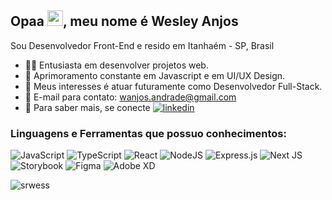 ## Opaa <img src="https://media.giphy.com/media/hvRJCLFzcasrR4ia7z/giphy.gif" width="25">, meu nome é Wesley Anjos

Sou Desenvolvedor Front-End e resido em Itanhaém - SP, Brasil

- :man_technologist: Entusiasta em desenvolver projetos web.
- :star2: Aprimoramento constante em Javascript e em UI/UX Design. 
- :thinking: Meus interesses é atuar futuramente como Desenvolvedor Full-Stack.
- :email: E-mail para contato: wanjos.andrade@gmail.com
- :briefcase: Para saber mais, se conecte <a href="https://www.linkedin.com/in/srwess/" target="blank"><img src="https://img.shields.io/badge/LinkedIn-0077B5?style=for-the-badge&logo=linkedin&logoColor=white" alt="linkedin"></a>

### Linguagens e Ferramentas que possuo conhecimentos:
![JavaScript](https://img.shields.io/badge/javascript-%23323330.svg?style=for-the-badge&logo=javascript&logoColor=%23F7DF1E)
![TypeScript](https://img.shields.io/badge/typescript-%23007ACC.svg?style=for-the-badge&logo=typescript&logoColor=white)
![React](https://img.shields.io/badge/react-%2320232a.svg?style=for-the-badge&logo=react&logoColor=%2361DAFB)
![NodeJS](https://img.shields.io/badge/node.js-6DA55F?style=for-the-badge&logo=node.js&logoColor=white)
![Express.js](https://img.shields.io/badge/express.js-%23404d59.svg?style=for-the-badge&logo=express&logoColor=%2361DAFB)
![Next JS](https://img.shields.io/badge/Next-black?style=for-the-badge&logo=next.js&logoColor=white)
![Storybook](https://img.shields.io/badge/-Storybook-FF4785?style=for-the-badge&logo=storybook&logoColor=white)
![Figma](https://img.shields.io/badge/figma-%23F24E1E.svg?style=for-the-badge&logo=figma&logoColor=white)
![Adobe XD](https://img.shields.io/badge/Adobe%20XD-470137?style=for-the-badge&logo=Adobe%20XD&logoColor=#FF61F6)

<p><img align="center" src="https://github-readme-stats.vercel.app/api/top-langs?username=srwess&show_icons=true&theme=default&locale=en&layout=compact" alt="srwess" /></p>
